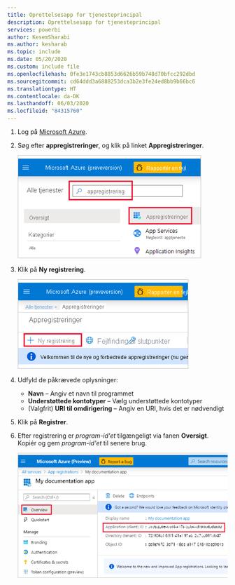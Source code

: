 ```yaml
---
title: Oprettelsesapp for tjenesteprincipal
description: Oprettelsesapp for tjenesteprincipal
services: powerbi
author: KesemSharabi
ms.author: kesharab
ms.topic: include
ms.date: 05/20/2020
ms.custom: include file
ms.openlocfilehash: 0fe3e1743cb8853d6626b59b748d70bfcc292dbd
ms.sourcegitcommit: cd64ddd3a6888253dca3b2e3fe24ed8bb9b66bc6
ms.translationtype: HT
ms.contentlocale: da-DK
ms.lasthandoff: 06/03/2020
ms.locfileid: "84315760"
---
```

1. Log på [Microsoft Azure](https://ms.portal.azure.com/#allservices).

2. Søg efter **appregistreringer**, og klik på linket **Appregistreringer**.

    ![azure-appregistrering](media/embedded-service-principal/azure-app-registration.png)

3. Klik på **Ny registrering**.

    ![ny registrering](media/embedded-service-principal/new-registration.png)

4. Udfyld de påkrævede oplysninger:
    * **Navn** – Angiv et navn til programmet
    * **Understøttede kontotyper** – Vælg understøttede kontotyper
    * (Valgfrit) **URI til omdirigering** – Angiv en URI, hvis det er nødvendigt

5. Klik på **Registrer**.

6. Efter registrering er *program-id'et* tilgængeligt via fanen **Oversigt**. Kopiér og gem *program-id'et* til senere brug.

    ![program-id](media/embedded-service-principal/application-id.png)